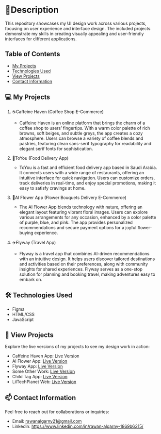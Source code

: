 # 🌟Description
This repository showcases my UI design work across various projects, focusing on user experience and interface design. The included projects demonstrate my skills in creating visually appealing and user-friendly interfaces for different applications.


## Table of Contents
- [My Projects](#-my-projects)
- [Technologies Used](#technologies-used)
- [View Projects](#-view-projects)
- [Contact Information](#-contact-information)


## 💻 My Projects
1. ☕Caffeine Haven (Coffee Shop E-Commerce)
   - Caffeine Haven is an online platform that brings the charm of a coffee shop to users’ fingertips. With a warm color palette of rich browns, soft beiges, and subtle greys, the app creates a cozy atmosphere. Users can browse a variety of coffee blends and pastries, featuring clean sans-serif typography for readability and elegant serif fonts for sophistication.

2. 🍟ToYou (Food Delivery App)
   - ToYou is a fast and efficient food delivery app based in Saudi Arabia. It connects users with a wide range of restaurants, offering an intuitive interface for quick navigation. Users can customize orders, track deliveries in real-time, and enjoy special promotions, making it easy to satisfy cravings at home.

3. 💐AI Flower App (Flower Bouquets Delivery E-Commerce)
   - The AI Flower App blends technology with nature, offering an elegant layout featuring vibrant floral images. Users can explore various arrangements for any occasion, enhanced by a color palette of purple, blue, and pink. The app provides personalized recommendations and secure payment options for a joyful flower-buying experience.

4. ✈️Flyway (Travel App)
   - Flyway is a travel app that combines AI-driven recommendations with an intuitive design. It helps users discover tailored destinations and activities based on their preferences, along with community insights for shared experiences. Flyway serves as a one-stop solution for planning and booking travel, making adventures easy to embark on.

## 🛠️ Technologies Used
- Figma
- HTML/CSS
- JavaScript

## 💫 View Projects
Explore the live versions of my projects to see my design work in action:

- Caffeine Haven App: [Live Version](https://figmashort.link/3WecSd)
- AI Flower App: [Live Version](https://figmashort.link/cnXdiN)
- Flyway App: [Live Version](https://figmashort.link/25nwwh)
- Some Other Work: [Live Version](https://figmashort.link/RWrWwk)
- Child Tag App: [Live Version](https://figmashort.link/meyMwM)
- LilTechPlanet Web: [Live Version](https://liltechplanet.github.io/index.html)

## 📫 Contact Information
Feel free to reach out for collaborations or inquiries:
- Email: rawanalgarny21@gmail.com
- Linkedin: https://www.linkedin.com/in/rawan-algarny-1869b6315/
